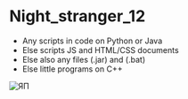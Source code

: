# Night_stranger_12
+ Any scripts in code on Python or Java
+ Else scripts JS and HTML/CSS documents
+ Else also any files (.jar) and (.bat)
+ Else little programs on C++

![ЯП](https://cs11.pikabu.ru/post_img/2019/08/23/8/1566565364188481633.jpg)
